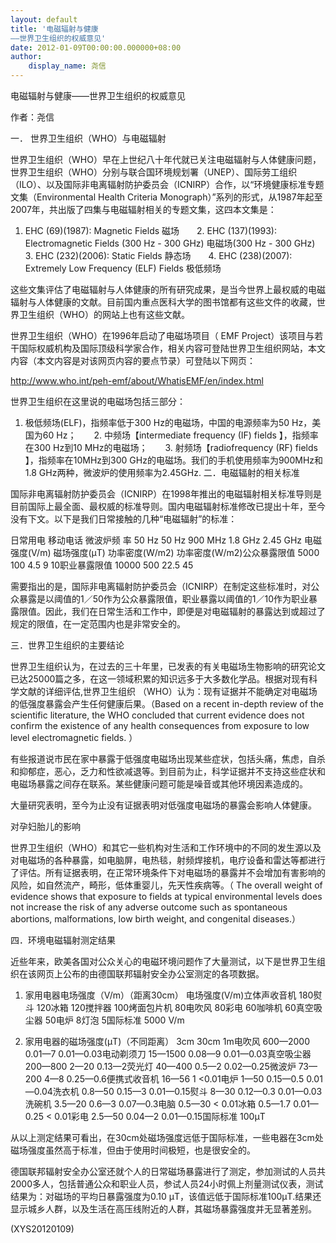 ```yaml
---
layout: default
title: '电磁辐射与健康
——世界卫生组织的权威意见'
date: 2012-01-09T00:00:00.000000+08:00
author:
    display_name: 尧信
---
```


电磁辐射与健康——世界卫生组织的权威意见

作者：尧信

一．	世界卫生组织（WHO）与电磁辐射

世界卫生组织（WHO）早在上世纪八十年代就已关注电磁辐射与人体健康问题，世界卫生组织（WHO）分别与联合国环境规划署（UNEP）、国际劳工组织（ILO）、以及国际非电离辐射防护委员会（ICNIRP）合作，以“环境健康标准专题文集（Environmental Health Criteria Monograph）”系列的形式，从1987年起至2007年，共出版了四集与电磁辐射相关的专题文集，这四本文集是：

1.	EHC (69)(1987): Magnetic Fields 磁场　　2.	EHC (137)(1993): Electromagnetic Fields (300 Hz - 300 GHz)          电磁场(300 Hz - 300 GHz)　　3.	EHC (232)(2006): Static Fields 静态场　　4.	EHC (238)(2007): Extremely Low Frequency (ELF) Fields 极低频场

这些文集评估了电磁辐射与人体健康的所有研究成果，是当今世界上最权威的电磁辐射与人体健康的文献。目前国内重点医科大学的图书馆都有这些文件的收藏，世界卫生组织（WHO）的网站上也有这些文献。

世界卫生组织（WHO）在1996年启动了电磁场项目（ EMF Project）该项目与若干国际权威机构及国际顶级科学家合作，相关内容可登陆世界卫生组织网站，本文内容（本文内容是对该网页内容的要点节录）可登陆以下网页：

http://www.who.int/peh-emf/about/WhatisEMF/en/index.html

世界卫生组织在这里说的电磁场包括三部分：

1.	极低频场(ELF)，指频率低于300 Hz的电磁场，中国的电源频率为50 Hz，美国为60 Hz；　　2.	中频场【intermediate frequency (IF) fields 】，指频率在300 Hz到10 MHz的电磁场；　　3.	射频场【radiofrequency (RF) fields 】，指频率在10MHz到300 GHz的电磁场。我们的手机使用频率为900MHz和1.8 GHz两种，微波炉的使用频率为2.45GHz. 二．电磁辐射的相关标准

国际非电离辐射防护委员会（ICNIRP）在1998年推出的电磁辐射相关标准导则是目前国际上最全面、最权威的标准导则。国内电磁辐射标准修改已提出十年，至今没有下文。以下是我们日常接触的几种“电磁辐射”的标准：

日常用电        移动电话        微波炉频  率          50 Hz   50 Hz     900 MHz  1.8 GHz    2.45 GHz             电磁强度(V/m)  磁场强度(μT)    功率密度(W/m2)     功率密度(W/m2)公众暴露限值           5000       100         4.5         9           10职业暴露限值          10000       500         22.5       45

需要指出的是，国际非电离辐射防护委员会（ICNIRP）在制定这些标准时，对公众暴露是以阈值的1／50作为公众暴露限值，职业暴露以阈值的1／10作为职业暴露限值。因此，我们在日常生活和工作中，即便是对电磁辐射的暴露达到或超过了规定的限值，在一定范围内也是非常安全的。

三．世界卫生组织的主要结论

世界卫生组织认为，在过去的三十年里，已发表的有关电磁场生物影响的研究论文已达25000篇之多，在这一领域积累的知识远多于大多数化学品。根据对现有科学文献的详细评估,世界卫生组织 （WHO）认为：现有证据并不能确定对电磁场的低强度暴露会产生任何健康后果。（Based on a recent in-depth review of the scientific literature, the WHO concluded that current evidence does not confirm the existence of any health consequences from exposure to low level electromagnetic fields. ）

有些报道说市民在家中暴露于低强度电磁场出现某些症状，包括头痛，焦虑，自杀和抑郁症，恶心，乏力和性欲减退等。到目前为止，科学证据并不支持这些症状和电磁场暴露之间存在联系。某些健康问题可能是噪音或其他环境因素造成的。

大量研究表明，至今为止没有证据表明对低强度电磁场的暴露会影响人体健康。

对孕妇胎儿的影响

世界卫生组织（WHO）和其它一些机构对生活和工作环境中的不同的发生源以及对电磁场的各种暴露，如电脑屏，电热毯，射频焊接机，电疗设备和雷达等都进行了评估。所有证据表明，在正常环境条件下对电磁场的暴露并不会增加有害影响的风险，如自然流产，畸形，低体重婴儿，先天性疾病等。（ The overall weight of evidence shows that exposure to fields at typical environmental levels does not increase the risk of any adverse outcome such as spontaneous abortions, malformations, low birth weight, and congenital diseases.）

四．环境电磁辐射测定结果

近些年来，欧美各国对公众关心的电磁环境问题作了大量测试，以下是世界卫生组织在该网页上公布的由德国联邦辐射安全办公室测定的各项数据。

1.	家用电器电场强度（V/m）（距离30cm）                     电场强度(V/m)立体声收音机                    180熨斗                            120冰箱                            120搅拌器                          100烤面包片机                      80电吹风                          80彩电                            60咖啡机                          60真空吸尘器                      50电炉                            8灯泡                            5国际标准                     5000 V/m

2.	家用电器的磁场强度(μT)（不同距离）              3cm        30cm        1m电吹风           600—2000      0.01—7    0.01—0.03电动剃须刀        15—1500      0.08—9    0.01—0.03真空吸尘器       200—800        2—20       0.13—2荧光灯            40—400      0.5—2      0.02—0.25微波炉           73—200       4—8        0.25—0.6便携式收音机     16—56          1            <0.01电炉              1—50        0.15—0.5    0.01—0.04洗衣机           0.8—50        0.15—3     0.01—0.15熨斗             8—30         0.12—0.3    0.01—0.03洗碗机           3.5—20       0.6—3        0.07—0.3电脑             0.5—30         < 0.01冰箱             0.5—1.7      0.01—0.25     < 0.01彩电             2.5—50       0.04—2      0.01—0.15国际标准             100μT

从以上测定结果可看出，在30cm处磁场强度远低于国际标准，一些电器在3cm处磁场强度虽然高于标准，但由于使用时间极短，也是很安全的。

德国联邦辐射安全办公室还就个人的日常磁场暴露进行了测定，参加测试的人员共2000多人，包括普通公众和职业人员，参试人员24小时佩上剂量测试仪表，测试结果为：对磁场的平均日暴露强度为0.10 μT，该值远低于国际标准100μT.结果还显示城乡人群，以及生活在高压线附近的人群，其磁场暴露强度并无显著差别。

(XYS20120109)

